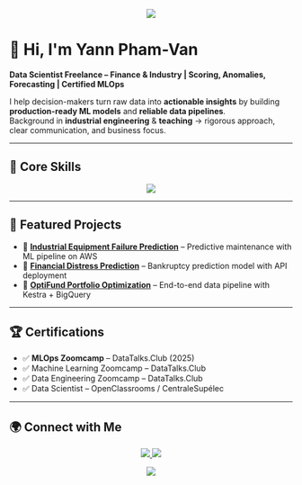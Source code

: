 <!-- Banner -->
<p align="center">
  <img src="https://capsule-render.vercel.app/api?type=waving&color=0:0f2027,50:203a43,100:2c5364&height=180&section=header&text=Yann%20Pham-Van&fontSize=40&fontColor=ffffff&animation=fadeIn&fontAlignY=35"/>
</p>

# 👋 Hi, I'm Yann Pham-Van

**Data Scientist Freelance – Finance & Industry | Scoring, Anomalies, Forecasting | Certified MLOps**

I help decision-makers turn raw data into **actionable insights** by building **production-ready ML models** and **reliable data pipelines**.  
Background in **industrial engineering** & **teaching** → rigorous approach, clear communication, and business focus.

---

## 🔧 Core Skills
<p align="center">
  <img src="https://skillicons.dev/icons?i=python,git,docker,gcp,aws,tensorflow,pytorch,kubernetes,sql" />
</p>

---

## 📌 Featured Projects
- 🌟 **[Industrial Equipment Failure Prediction](https://github.com/YannPhamVan/Industrial-Equipment-Failure-Prediction)** – Predictive maintenance with ML pipeline on AWS  
- 🌟 **[Financial Distress Prediction](https://github.com/YannPhamVan/financial-distress-prediction)** – Bankruptcy prediction model with API deployment  
- 🌟 **[OptiFund Portfolio Optimization](https://github.com/YannPhamVan/OptiFund-Data-Driven-Portfolio-Optimization)** – End-to-end data pipeline with Kestra + BigQuery

---

## 🏆 Certifications
- ✅ **MLOps Zoomcamp** – DataTalks.Club (2025)  
- ✅ Machine Learning Zoomcamp – DataTalks.Club  
- ✅ Data Engineering Zoomcamp – DataTalks.Club  
- ✅ Data Scientist – OpenClassrooms / CentraleSupélec  

---

## 🌍 Connect with Me
<p align="center">
  <a href="https://www.linkedin.com/in/chasseur2valeurs/">
    <img src="https://img.shields.io/badge/LinkedIn-0077B5?style=for-the-badge&logo=linkedin&logoColor=white"/>
  </a>
  <a href="https://github.com/YannPhamVan">
    <img src="https://img.shields.io/badge/GitHub-333?style=for-the-badge&logo=github&logoColor=white"/>
  </a>
</p>

<!-- Footer Wave -->
<p align="center">
  <img src="https://capsule-render.vercel.app/api?type=waving&color=0:2c5364,50:203a43,100:0f2027&height=120&section=footer"/>
</p>

